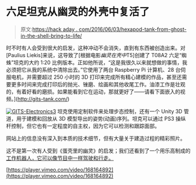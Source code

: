 # 六足坦克从幽灵的外壳中复活了

> 原文:[https://hack aday . com/2016/06/03/hexapod-tank-from-ghost-in-the-shell-bring-to-life/](https://hackaday.com/2016/06/03/hexapod-tank-from-ghost-in-the-shell-brought-to-life/)

时不时有人会受到很大的启发，这种冲动不会消失，直到有东西被创造出来。对[Paulius Liekis]来说，这导致了[根据电影*幽灵在壳中*T5]创建了 T08A2 六足“蜘蛛”坦克的大约 1:20 比例版本。正如他所说，“这是我很久以来就想做的事情，我必须把它从我的系统中清除出去。”它使用了两台 Raspberry Pi 计算机、28 台伺服电机，并需要超过 250 小时的 3D 打印来完成所有精心建模的作品，甚至还需要更多时间来完成打印后的抛光、锉磨、绘画和其他收尾工作。油漆工作是壮观的，有着好看的磨损。如果能看到它在运动，那就更好了——请看下面嵌入的视频。](http://gits-tank.com/)

[![GITS-Electronics3](../Images/addab5ff961e321307114f57a75eb874.png)](https://hackaday.com/wp-content/uploads/2016/06/gits-electronics31.jpg) 坦克使用定制软件来处理步态控制，还有一个 Unity 3D 管道，用于建模和回放从 3D 模型导出的姿势(动画)序列。坦克可以通过 PS3 操纵杆控制，但它也有一定程度的自主权，因为它可以检测和跟踪面部。

网站上的信息没有深入到本质的技术细节，但有大量关于建造过程的精彩照片。

这不是第一次有人受到《蛋壳里的幽灵》的启发；我们还看到了一个用乐高制成的[工作机器人，它可以像节目中一样驾驶和行走。](http://hackaday.com/2012/04/03/working-tachikoma-brings-the-manga-to-life/)

[https://player.vimeo.com/video/168164892](https://player.vimeo.com/video/168164892)